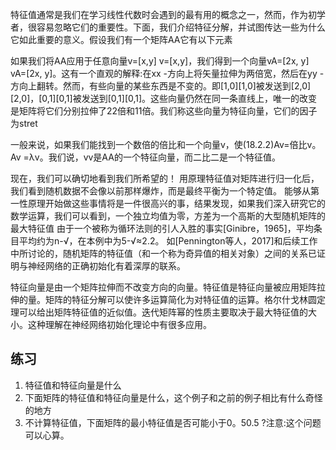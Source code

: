 

<!--
 * @version:
 * @Author:  StevenJokes https://github.com/StevenJokes
 * @Date: 2020-07-07 13:17:16
 * @LastEditors:  StevenJokes https://github.com/StevenJokes
 * @LastEditTime: 2020-07-07 13:23:36
 * @Description:
 * @TODO::
 * @Reference:
-->

特征值通常是我们在学习线性代数时会遇到的最有用的概念之一，然而，作为初学者，很容易忽略它们的重要性。下面，我们介绍特征分解，并试图传达一些为什么它如此重要的意义。假设我们有一个矩阵AA它有以下元素

如果我们将AA应用于任意向量v=[x,y] v=[x,y]，我们得到一个向量vA=[2x, y] vA=[2x, y]。这有一个直观的解释:在xx -方向上将矢量拉伸为两倍宽，然后在yy -方向上翻转。然而，有些向量的某些东西是不变的。即[1,0][1,0]被发送到[2,0][2,0]，[0,1][0,1]被发送到[0,1][0,1]。这些向量仍然在同一条直线上，唯一的改变是矩阵将它们分别拉伸了22倍和11倍。我们称这些向量为特征向量，它们的因子为stret

一般来说，如果我们能找到一个数倍的倍比和一个向量v，使(18.2.2)Av=倍比v。Av =λv。我们说，vv是AA的一个特征向量，而二比二是一个特征值。

现在，我们可以确切地看到我们所希望的！ 用原理特征值对矩阵进行归一化后，我们看到随机数据不会像以前那样爆炸，而是最终平衡为一个特定值。 能够从第一性原理开始做这些事情将是一件很高兴的事，结果发现，如果我们深入研究它的数学运算，我们可以看到，一个独立均值为零，方差为一个高斯的大型随机矩阵的最大特征值 由于一个被称为循环法则的引人入胜的事实[Ginibre，1965]，平均条目平均约为n-√，在本例中为5-√≈2.2。 如[Pennington等人，2017]和后续工作中所讨论的，随机矩阵的特征值（和一个称为奇异值的相关对象）之间的关系已证明与神经网络的正确初始化有着深厚的联系。

特征向量是由一个矩阵拉伸而不改变方向的向量。特征值是特征向量被应用矩阵拉伸的量。矩阵的特征分解可以使许多运算简化为对特征值的运算。格尔什戈林圆定理可以给出矩阵特征值的近似值。迭代矩阵幂的性质主要取决于最大特征值的大小。这种理解在神经网络初始化理论中有很多应用。

## 练习

1. 特征值和特征向量是什么
1. 下面矩阵的特征值和特征向量是什么，这个例子和之前的例子相比有什么奇怪的地方
1. 不计算特征值，下面矩阵的最小特征值是否可能小于0。50.5 ?注意:这个问题可以心算。
